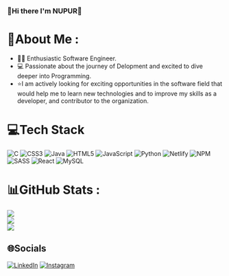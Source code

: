 ### 👋Hi there I'm NUPUR👋

# 💫About Me :

- 👩‍💻 Enthusiastic Software Engineer.  
- 💻 Passionate about the journey of Delopment and excited to dive deeper into Programming.
- ⭐I am actively looking for exciting opportunities in the software field that would help me to learn new technologies and to improve my skills as a developer, and contributor to the organization.
 
 

# 💻Tech Stack
![C](https://img.shields.io/badge/c-%2300599C.svg?style=plastic&logo=c&logoColor=white) ![CSS3](https://img.shields.io/badge/css3-%231572B6.svg?style=plastic&logo=css3&logoColor=white) ![Java](https://img.shields.io/badge/java-%23ED8B00.svg?style=plastic&logo=java&logoColor=white) ![HTML5](https://img.shields.io/badge/html5-%23E34F26.svg?style=plastic&logo=html5&logoColor=white) ![JavaScript](https://img.shields.io/badge/javascript-%23323330.svg?style=plastic&logo=javascript&logoColor=%23F7DF1E) ![Python](https://img.shields.io/badge/python-3670A0?style=plastic&logo=python&logoColor=ffdd54) ![Netlify](https://img.shields.io/badge/netlify-%23000000.svg?style=plastic&logo=netlify&logoColor=#00C7B7) ![NPM](https://img.shields.io/badge/NPM-%23000000.svg?style=plastic&logo=npm&logoColor=white) ![SASS](https://img.shields.io/badge/SASS-hotpink.svg?style=plastic&logo=SASS&logoColor=white) ![React](https://img.shields.io/badge/react-%2320232a.svg?style=plastic&logo=react&logoColor=%2361DAFB) ![MySQL](https://img.shields.io/badge/mysql-%2300f.svg?style=plastic&logo=mysql&logoColor=white)


# 📊GitHub Stats :
![](https://github-readme-stats.vercel.app/api?username=Nupur-me&theme=radical&hide_border=false&include_all_commits=true&count_private=false)<br/>
![](https://github-readme-streak-stats.herokuapp.com/?user=Nupur-me&theme=radical&hide_border=false)<br/>
![](https://github-readme-stats.vercel.app/api/top-langs/?username=Nupur-me&theme=radical&hide_border=false&include_all_commits=true&count_private=false&layout=compact)




## 🌐Socials
[![LinkedIn](https://img.shields.io/badge/LinkedIn-%230077B5.svg?logo=linkedin&logoColor=white)](https://linkedin.com/in/nupur-shrivastava07) [![Instagram](https://img.shields.io/badge/Instagram-%23E4405F.svg?logo=Instagram&logoColor=white)](https://instagram.com/rain.07__) 
